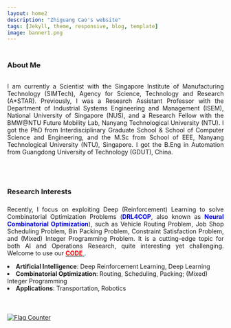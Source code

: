 ```yaml
---
layout: home2
description: "Zhiguang Cao's website"
tags: [Jekyll, theme, responsive, blog, template]
image: banner1.png
---
```

<h3 style="margin-bottom:0px;padding-top:20px;">About Me</h3> <br>

<p align="justify">I am currently a Scientist with the Singapore Institute of Manufacturing Technology (SIMTech), Agency for Science, Technology and Research (A*STAR). Previously, I was a Research Assistant Professor with the Department of Industrial Systems Engineering and Management (ISEM), National University of Singapore (NUS), and a Research Fellow with the BMW@NTU Future Mobility Lab, Nanyang Technological University (NTU). I got the PhD from Interdisciplinary Graduate School & School of Computer Science and Engineering,  and the M.Sc from School of EEE, Nanyang Technological University (NTU), Singapore. I got the B.Eng in Automation from Guangdong University of Technology (GDUT), China. </p>
<!-- and I also hold an Associate Professor position with GDUT for a short period-->
<br />


<h3 style="margin-bottom:-8px;padding-top:20px;">Research Interests</h3> <br>
<p align="justify">Recently, I focus on exploiting Deep (Reinforcement) Learning to solve Combinatorial Optimization Problems (<font color="#0000E3"><b>DRL4COP</b></font>, also known as <font color="#0000E3"><b>Neural Combinatorial Optimization</b></font>), such as Vehicle Routing Problem, Job Shop Scheduling Problem, Bin Packing Problem, Constraint Satisfaction Problem, and (Mixed) Integer Programming Problem. It is a cutting-edge topic for both AI and Operations Research, quite interesting yet challenging. Welcome to use our <a href="https://zhiguangcaosg.github.io/publications/"  target="_blank"> <font color="#FF0000"><b>CODE</b> </font></a>.
</p>
<li>	    
<b>Artificial Intelligence</b>:  Deep Reinforcement Learning, Deep Learning
</li>
<li>	    
<b>Combinatorial Optimization</b>:  Routing, Scheduling, Packing; (Mixed) Integer Programming
</li>
<li>	    
<b>Applications</b>:  Transportation, Robotics
</li>

<br>
<br>
<br>
<a href="https://info.flagcounter.com/MtD5"><img src="https://s11.flagcounter.com/count2/MtD5/bg_FFFFFF/txt_000000/border_CCCCCC/columns_2/maxflags_10/viewers_0/labels_0/pageviews_0/flags_0/percent_0/" alt="Flag Counter" border="0"></a>
